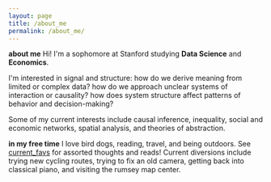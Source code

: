 ```yaml
---
layout: page
title: /about_me
permalink: /about_me/
---
```

**about me**
Hi! I'm a sophomore at Stanford studying **Data Science** and **Economics**. 

I'm interested in signal and structure: how do we derive meaning from limited or complex data? how do we approach unclear systems of interaction or causality? how does system structure affect patterns of behavior and decision-making?

Some of my current interests include causal inference, inequality, social and economic networks, spatial analysis, and theories of abstraction.

**in my free time**
I love bird dogs, reading, travel, and being outdoors. See [current_favs](current_favs.md) for assorted thoughts and reads! Current diversions include trying new cycling routes, trying to fix an old camera, getting back into classical piano, and visiting the rumsey map center.
